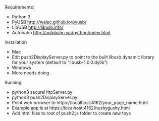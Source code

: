 Requirements:
- Python 3
- PyUSB http://walac.github.io/pyusb/
- LibUSB http://libusb.info/
- Autobahn http://autobahn.ws/python/index.html

Installation
- Mac
 - Edit push2DisplayServer.py to point to the built libusb dynamic library for your system (default to "libusb-1.0.0.dylib")
- Windows
 - More needs doing

Running
- python3 secureHttpServer.py
- python3 push2DisplayServer.py
- Point web browser to https://localhost:4162/your_page_name.html
 - Example app is at https://localhost:4162/hushygushy.html
 - Add html files to root of push2.js folder to create new toys
